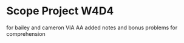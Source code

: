 # Scope Project W4D4
for bailey and cameron VIA AA
added notes and bonus problems for comprehension

